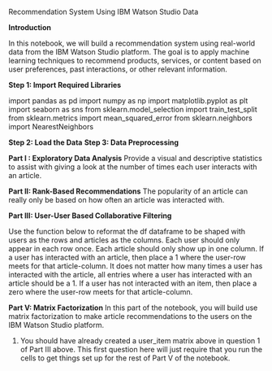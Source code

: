 Recommendation System Using IBM Watson Studio Data

**Introduction**

In this notebook, we will build a recommendation system using real-world data from the IBM Watson Studio platform. 
The goal is to apply machine learning techniques to recommend products, services, or content based on user preferences, past interactions, or other relevant information.

**Step 1: Import Required Libraries**

import pandas as pd
import numpy as np
import matplotlib.pyplot as plt
import seaborn as sns
from sklearn.model_selection import train_test_split
from sklearn.metrics import mean_squared_error
from sklearn.neighbors import NearestNeighbors


**Step 2: Load the Data**
**Step 3: Data Preprocessing**

**Part I : Exploratory Data Analysis**
Provide a visual and descriptive statistics to assist with giving a look at the number of times each user interacts with an article.

**Part II: Rank-Based Recommendations**
The popularity of an article can really only be based on how often an article was interacted with.

**Part III: User-User Based Collaborative Filtering**

Use the function below to reformat the df dataframe to be shaped with users as the rows and articles as the columns.
Each user should only appear in each row once.
Each article should only show up in one column.
If a user has interacted with an article, then place a 1 where the user-row meets for that article-column. It does not matter how many times a user has interacted with the article, all entries where a user has interacted with an article should be a 1.
If a user has not interacted with an item, then place a zero where the user-row meets for that article-column.

**Part V: Matrix Factorization**
In this part of the notebook, you will build use matrix factorization to make article recommendations to the users on the IBM Watson Studio platform.
1. You should have already created a user_item matrix above in question 1 of Part III above. This first question here will just require that you run the cells to get things set up for the rest of Part V of the notebook.
   
